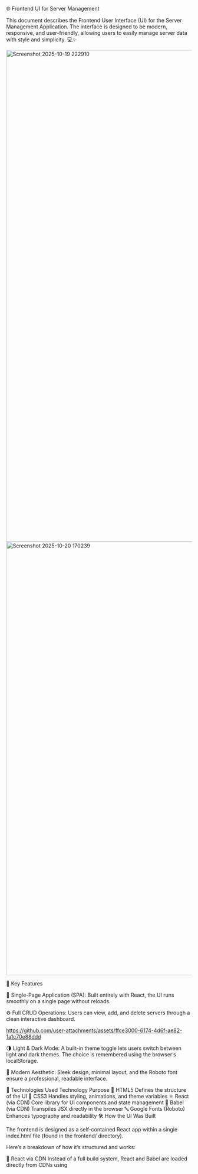 🌐 Frontend UI for Server Management

This document describes the Frontend User Interface (UI) for the Server Management Application.
The interface is designed to be modern, responsive, and user-friendly, allowing users to easily manage server data with style and simplicity. 💻✨

<img width="2478" height="1331" alt="Screenshot 2025-10-19 222910" src="https://github.com/user-attachments/assets/3a039e18-d8fb-479c-8bc4-c18277693e6f" />

<img width="2240" height="1173" alt="Screenshot 2025-10-20 170239" src="https://github.com/user-attachments/assets/5dead583-e0d7-4bfe-814e-48ea9600334c" />

🚀 Key Features

🧭 Single-Page Application (SPA):
Built entirely with React, the UI runs smoothly on a single page without reloads.

⚙️ Full CRUD Operations:
Users can view, add, and delete servers through a clean interactive dashboard.


https://github.com/user-attachments/assets/ffce3000-6174-4d6f-ae82-1a1c70e88ddd


🌗 Light & Dark Mode:
A built-in theme toggle lets users switch between light and dark themes.
The choice is remembered using the browser’s localStorage.

🎨 Modern Aesthetic:
Sleek design, minimal layout, and the Roboto font ensure a professional, readable interface.

🧩 Technologies Used
Technology	Purpose
🧱 HTML5	Defines the structure of the UI
🎨 CSS3	Handles styling, animations, and theme variables
⚛️ React (via CDN)	Core library for UI components and state management
🧪 Babel (via CDN)	Transpiles JSX directly in the browser
🔤 Google Fonts (Roboto)	Enhances typography and readability
🛠️ How the UI Was Built

The frontend is designed as a self-contained React app within a single index.html file (found in the frontend/ directory).

Here’s a breakdown of how it’s structured and works:

🚀 React via CDN
Instead of a full build system, React and Babel are loaded directly from CDNs using <script> tags.
This makes setup lightweight and ideal for demonstration projects.

⚛️ React Component (App)
The application’s logic resides in a single component named App.
It manages:

Server data state

User input for adding servers

Re-rendering the interface when data updates occur

🎨 Styling and Theming

Font: Uses the Roboto font for a modern look.

Light/Dark Mode: Implemented with CSS variables.

Persistence: The user’s theme choice is saved in localStorage, so it’s remembered even after a page reload.

🔗 Communication with Backend

The frontend interacts with the backend REST API using the browser’s built-in fetch() method.

Action	HTTP Method	Endpoint	Description
📥 Fetch Servers	GET	/servers/getServer	Retrieves the list of all servers
➕ Add Server	PUT	/servers/createServer	Adds a new server record
❌ Delete Server	DELETE	/servers/deleteServer	Deletes a server by its ID

All requests and responses are in JSON format.

🧑‍💻 How to Use the Frontend

Follow these quick steps to get the UI running:

🏁 Ensure Backend is Running
Start your Spring Boot backend (Task 1) on port 8080.

🌍 Open the Frontend
Navigate to your project’s frontend/ directory and open index.html in any modern web browser (Chrome, Edge, Firefox, etc).

🎮 Start Managing Servers

View all available servers

Add new servers with the form

Delete any server instantly

Toggle between light and dark mode 🌗
